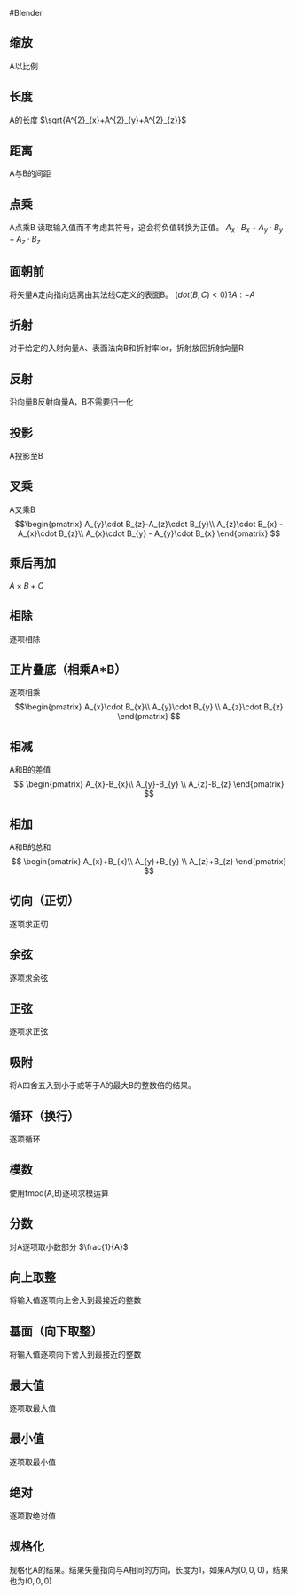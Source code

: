 #Blender 

## 缩放
A以比例

## 长度
A的长度
$\sqrt{A^{2}_{x}+A^{2}_{y}+A^{2}_{z}}$

## 距离
A与B的间距

## 点乘
A点乘B
读取输入值而不考虑其符号，这会将负值转换为正值。
$A_x \cdot B_x + A_y \cdot B_y +A_z \cdot B_z$

## 面朝前
将矢量A定向指向远离由其法线C定义的表面B。
$(dot(B,C)<0)?A:-A$

## 折射
对于给定的入射向量A、表面法向B和折射率lor，折射放回折射向量R

## 反射
沿向量B反射向量A，B不需要归一化

## 投影
A投影至B

## 叉乘
A叉乘B
$$\begin{pmatrix}  
   A_{y}\cdot B_{z}-A_{z}\cdot B_{y}\\  
  A_{z}\cdot B_{x} -A_{x}\cdot B_{z}\\
A_{x}\cdot B_{y} - A_{y}\cdot B_{x}
\end{pmatrix} $$

## 乘后再加
$A \times B+C$

## 相除
逐项相除

## 正片叠底（相乘A\*B）
逐项相乘
$$\begin{pmatrix}  
   A_{x}\cdot B_{x}\\  
  A_{y}\cdot B_{y} \\
A_{z}\cdot B_{z}  
\end{pmatrix} $$
## 相减
A和B的差值
$$ \begin{pmatrix}  
   A_{x}-B_{x}\\  
  A_{y}-B_{y} \\
A_{z}-B_{z}
\end{pmatrix} $$

## 相加
A和B的总和
$$ \begin{pmatrix}  
   A_{x}+B_{x}\\  
  A_{y}+B_{y} \\
A_{z}+B_{z}
\end{pmatrix} $$

## 切向（正切）
逐项求正切

## 余弦
逐项求余弦

## 正弦
逐项求正弦

## 吸附
将A四舍五入到小于或等于A的最大B的整数倍的结果。

## 循环（换行）
逐项循环

## 模数
使用fmod(A,B)逐项求模运算

## 分数
对A逐项取小数部分
$\frac{1}{A}$

## 向上取整
将输入值逐项向上舍入到最接近的整数

## 基面（向下取整）
将输入值逐项向下舍入到最接近的整数

## 最大值
逐项取最大值

## 最小值
逐项取最小值

## 绝对
逐项取绝对值

## 规格化
规格化A的结果。结果矢量指向与A相同的方向，长度为1，如果A为$(0,0,0)$，结果也为$(0,0,0)$

